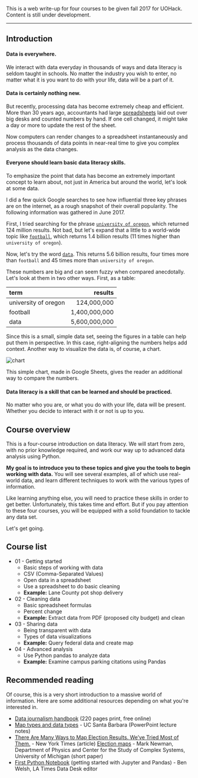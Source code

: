 This is a web write-up for four courses to be given fall 2017 for UOHack. Content is still under development.

---

## Introduction

#### Data is everywhere.

We interact with data everyday in thousands of ways and data literacy is seldom taught in schools. No matter the industry you wish to enter, no matter what it is you want to do with your life, data will be a part of it.

#### Data is certainly nothing new.

But recently, processing data has become extremely cheap and efficient. More than 30 years ago, accountants had large [spreadsheets](http://www.npr.org/sections/money/2015/02/25/389027988/episode-606-spreadsheets) laid out over big desks and counted numbers by hand. If one cell changed, it might take a day or more to update the rest of the sheet.

Now computers can render changes to a spreadsheet instantaneously and process thousands of data points in near-real time to give you complex analysis as the data changes.

#### Everyone should learn basic data literacy skills.

To emphasize the point that data has become an extremely important concept to learn about, not just in America but around the world, let's look at some data.

I did a few quick Google searches to see how influential three key phrases are on the internet, as a rough snapshot of their overall popularity. The following information was gathered in June 2017.

First, I tried searching for the phrase [`university of oregon`](https://www.google.com/search?q=university+of+oregon), which returned 124 million results. Not bad, but let's expand that a little to a world-wide topic like [`football`](https://www.google.com/search?q=football), which returns 1.4 billion results (11 times higher than `university of oregon`).

Now, let's try the word [`data`](https://www.google.com/search?q=data). This returns 5.6 billion results, four times more than `football` and 45 times more than `university of oregon`.

These numbers are big and can seem fuzzy when compared anecdotally. Let's look at them in two other ways. First, as a table:

| term | results |
| :--- | ---: |
| university of oregon | 124,000,000 |
| football | 1,400,000,000 |
| data | 5,600,000,000 |

Since this is a small, simple data set, seeing the figures in a table can help put them in perspective. In this case, right-aligning the numbers helps add context. Another way to visualize  the data is, of course, a chart.

![chart](https://user-images.githubusercontent.com/4853944/27520886-8fa376f4-59c9-11e7-9fa6-51480c0cde63.png)

This simple chart, made in Google Sheets, gives the reader an additional way to compare the numbers.

#### Data literacy is a skill that can be learned and should be practiced.

No matter who you are, or what you do with your life, data will be present. Whether you decide to interact with it or not is up to you.

## Course overview

This is a four-course introduction on data literacy. We will start from zero, with no prior knowledge required, and work our way up to advanced data analysis using Python.

**My goal is to introduce you to these topics and give you the tools to begin working with data.** You will see several examples, all of which use real-world data, and learn different techniques to work with the various types of information.

Like learning anything else, you will need to practice these skills in order to get better. Unfortunately, this takes time and effort. But if you pay attention to these four courses, you will be equipped with a solid foundation to tackle any data set.

Let's get going.

## Course list

* 01 - Getting started
  * Basic steps of working with data
  * CSV (Comma-Separated Values)
  * Open data in a spreadsheet
  * Use a spreadsheet to do basic cleaning
  * **Example:** Lane County pot shop delivery
* 02 - Cleaning data
  * Basic spreadsheet formulas
  * Percent change
  * **Example:** Extract data from PDF (proposed city budget) and clean
* 03 - Sharing data
  * Being transparent with data
  * Types of data visualizations
  * **Example:** Query federal data and create map
* 04 - Advanced analysis
  * Use Python pandas to analyze data
  * **Example:** Examine campus parking citations using Pandas

## Recommended reading

Of course, this is a very short introduction to a massive world of information. Here are some additional resources depending on what you're interested in.

* [Data journalism handbook](http://datajournalismhandbook.org/) (220 pages print, free online)
* [Map types and data types](http://www.geog.ucsb.edu/~kclarke/Geography183/Lecture06.pdf) - UC Santa Barbara (PowerPoint lecture notes)
* [There Are Many Ways to Map Election
Results. We’ve Tried Most of Them.](https://www.nytimes.com/interactive/2016/11/01/upshot/many-ways-to-map-election-results.html) - New York Times (article)
[Election maps](http://www-personal.umich.edu/~mejn/election/2016/) - Mark Newman, Department of Physics and Center for the Study of Complex Systems, University of Michigan (short paper)
* [First Python Notebook](http://www.firstpythonnotebook.org/index.html) (getting started with Jupyter and Pandas) - Ben Welsh, LA Times Data Desk editor
